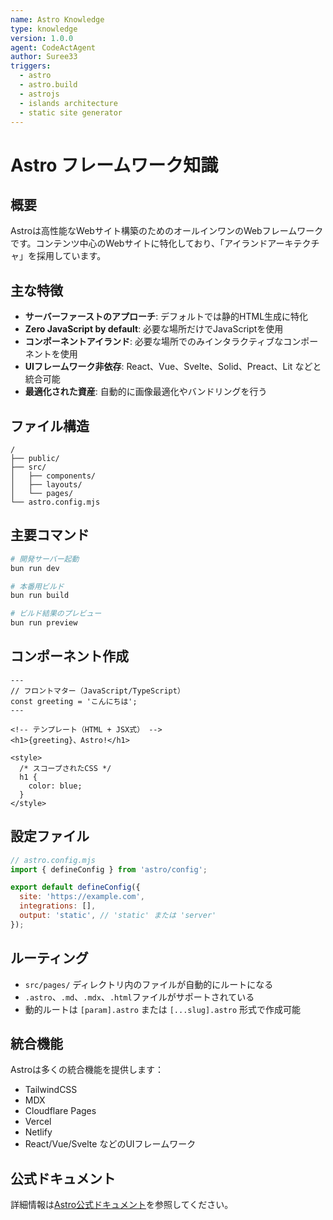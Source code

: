 ```yaml
---
name: Astro Knowledge
type: knowledge
version: 1.0.0
agent: CodeActAgent
author: Suree33
triggers:
  - astro
  - astro.build
  - astrojs
  - islands architecture
  - static site generator
---
```


# Astro フレームワーク知識

## 概要

Astroは高性能なWebサイト構築のためのオールインワンのWebフレームワークです。コンテンツ中心のWebサイトに特化しており、「アイランドアーキテクチャ」を採用しています。

## 主な特徴

- **サーバーファーストのアプローチ**: デフォルトでは静的HTML生成に特化
- **Zero JavaScript by default**: 必要な場所だけでJavaScriptを使用
- **コンポーネントアイランド**: 必要な場所でのみインタラクティブなコンポーネントを使用
- **UIフレームワーク非依存**: React、Vue、Svelte、Solid、Preact、Lit などと統合可能
- **最適化された資産**: 自動的に画像最適化やバンドリングを行う

## ファイル構造

```plaintext
/
├── public/
├── src/
│   ├── components/
│   ├── layouts/
│   └── pages/
└── astro.config.mjs
```

## 主要コマンド

```bash
# 開発サーバー起動
bun run dev

# 本番用ビルド
bun run build

# ビルド結果のプレビュー
bun run preview
```

## コンポーネント作成

```astro
---
// フロントマター（JavaScript/TypeScript）
const greeting = 'こんにちは';
---

<!-- テンプレート（HTML + JSX式） -->
<h1>{greeting}、Astro!</h1>

<style>
  /* スコープされたCSS */
  h1 {
    color: blue;
  }
</style>
```

## 設定ファイル

```js
// astro.config.mjs
import { defineConfig } from 'astro/config';

export default defineConfig({
  site: 'https://example.com',
  integrations: [],
  output: 'static', // 'static' または 'server'
});
```

## ルーティング

- `src/pages/` ディレクトリ内のファイルが自動的にルートになる
- `.astro`、`.md`、`.mdx`、`.html`ファイルがサポートされている
- 動的ルートは `[param].astro` または `[...slug].astro` 形式で作成可能

## 統合機能

Astroは多くの統合機能を提供します：

- TailwindCSS
- MDX
- Cloudflare Pages
- Vercel
- Netlify
- React/Vue/Svelte などのUIフレームワーク

## 公式ドキュメント

詳細情報は[Astro公式ドキュメント](https://docs.astro.build/ja/)を参照してください。
